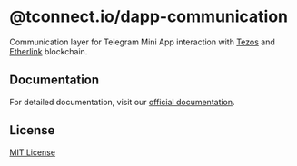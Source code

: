 # @tconnect.io/dapp-communication

Communication layer for Telegram Mini App interaction with [Tezos](https://tezos.com) and [Etherlink](https://www.etherlink.com) blockchain.

## Documentation

For detailed documentation, visit our [official documentation](https://t-connect.gitbook.io).

## License

[MIT License](./LICENSE.txt)
